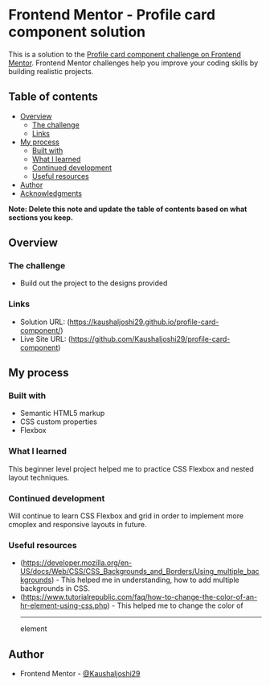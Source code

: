 # Frontend Mentor - Profile card component solution

This is a solution to the [Profile card component challenge on Frontend Mentor](https://www.frontendmentor.io/challenges/profile-card-component-cfArpWshJ). Frontend Mentor challenges help you improve your coding skills by building realistic projects. 

## Table of contents

- [Overview](#overview)
  - [The challenge](#the-challenge)
  - [Links](#links)
- [My process](#my-process)
  - [Built with](#built-with)
  - [What I learned](#what-i-learned)
  - [Continued development](#continued-development)
  - [Useful resources](#useful-resources)
- [Author](#author)
- [Acknowledgments](#acknowledgments)

**Note: Delete this note and update the table of contents based on what sections you keep.**

## Overview

### The challenge

- Build out the project to the designs provided

### Links

- Solution URL: (https://kaushaljoshi29.github.io/profile-card-component/)
- Live Site URL: (https://github.com/Kaushaljoshi29/profile-card-component)

## My process

### Built with

- Semantic HTML5 markup
- CSS custom properties
- Flexbox

### What I learned
This beginner level project helped me to practice CSS Flexbox and nested layout techniques. 


### Continued development
Will continue to learn CSS Flexbox and grid in order to implement more cmoplex and responsive layouts in future.


### Useful resources

- (https://developer.mozilla.org/en-US/docs/Web/CSS/CSS_Backgrounds_and_Borders/Using_multiple_backgrounds) - This helped me in understanding, how to add multiple backgrounds in CSS.
- (https://www.tutorialrepublic.com/faq/how-to-change-the-color-of-an-hr-element-using-css.php) - This helped me to change the color of <hr> element


## Author

- Frontend Mentor - [@Kaushaljoshi29](https://www.frontendmentor.io/profile/Kaushaljoshi29)
